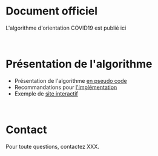 # Document officiel

L'algorithme d'orientation COVID19 est publié ici

<br/>

# Présentation de l'algorithme

- Présentation de l'algorithme [en pseudo code](https://github.com/Delegation-numerique-en-sante/covid19-algorithme-orientation/blob/master/pseudo-code.org)
- Recommandations pour [l'implémentation](https://github.com/Delegation-numerique-en-sante/covid19-algorithme-orientation/blob/master/implementation.org)
- Exemple de [site interactif](https://delegation-numerique-en-sante.github.io/covid19-algorithme-orientation/exemple-interactif.html)

<br/>

# Contact

Pour toute questions, contactez XXX.


